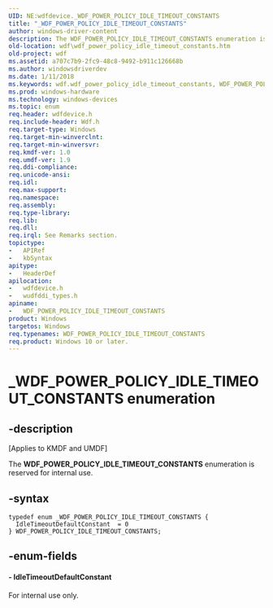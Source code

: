 ```yaml
---
UID: NE:wdfdevice._WDF_POWER_POLICY_IDLE_TIMEOUT_CONSTANTS
title: "_WDF_POWER_POLICY_IDLE_TIMEOUT_CONSTANTS"
author: windows-driver-content
description: The WDF_POWER_POLICY_IDLE_TIMEOUT_CONSTANTS enumeration is reserved for internal use.
old-location: wdf\wdf_power_policy_idle_timeout_constants.htm
old-project: wdf
ms.assetid: a707c7b9-2fc9-48c8-9492-b911c126668b
ms.author: windowsdriverdev
ms.date: 1/11/2018
ms.keywords: wdf.wdf_power_policy_idle_timeout_constants, WDF_POWER_POLICY_IDLE_TIMEOUT_CONSTANTS, wudfddi_types/IdleTimeoutDefaultConstant, _WDF_POWER_POLICY_IDLE_TIMEOUT_CONSTANTS, wudfddi_types/WDF_POWER_POLICY_IDLE_TIMEOUT_CONSTANTS, WDF_POWER_POLICY_IDLE_TIMEOUT_CONSTANTS enumeration, wdfdevice/IdleTimeoutDefaultConstant, IdleTimeoutDefaultConstant, wdfdevice/WDF_POWER_POLICY_IDLE_TIMEOUT_CONSTANTS
ms.prod: windows-hardware
ms.technology: windows-devices
ms.topic: enum
req.header: wdfdevice.h
req.include-header: Wdf.h
req.target-type: Windows
req.target-min-winverclnt: 
req.target-min-winversvr: 
req.kmdf-ver: 1.0
req.umdf-ver: 1.9
req.ddi-compliance: 
req.unicode-ansi: 
req.idl: 
req.max-support: 
req.namespace: 
req.assembly: 
req.type-library: 
req.lib: 
req.dll: 
req.irql: See Remarks section.
topictype:
-	APIRef
-	kbSyntax
apitype:
-	HeaderDef
apilocation:
-	wdfdevice.h
-	wudfddi_types.h
apiname:
-	WDF_POWER_POLICY_IDLE_TIMEOUT_CONSTANTS
product: Windows
targetos: Windows
req.typenames: WDF_POWER_POLICY_IDLE_TIMEOUT_CONSTANTS
req.product: Windows 10 or later.
---
```


# _WDF_POWER_POLICY_IDLE_TIMEOUT_CONSTANTS enumeration


## -description


<p class="CCE_Message">[Applies to KMDF and UMDF]

The <b>WDF_POWER_POLICY_IDLE_TIMEOUT_CONSTANTS</b> enumeration is reserved for internal use.


## -syntax


````
typedef enum _WDF_POWER_POLICY_IDLE_TIMEOUT_CONSTANTS { 
  IdleTimeoutDefaultConstant  = 0
} WDF_POWER_POLICY_IDLE_TIMEOUT_CONSTANTS;
````


## -enum-fields




#### - IdleTimeoutDefaultConstant

For internal use only.


